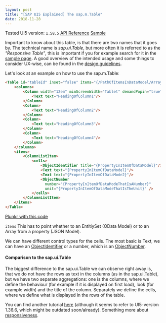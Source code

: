 ```yaml
---
layout: post
title: "[SAP UI5 Explained] The sap.m.Table"
date: 2018-11-28
---
```

Tested UI5 version: `1.58.5`
[API Reference](https://sapui5.hana.ondemand.com/#/api/sap.m.Table)
[Sample](https://sapui5.hana.ondemand.com/#/entity/sap.m.Table)

Important to know about this table, is that there are two names that it goes by. The technical name is _sap.ui.Table_, but more often it is referred to as the _"Responsive Table"_, this is important if you for example search for it in the [sample page](https://sapui5.hana.ondemand.com/#/entity/sap.m.Table).
A good overview of the intended usage and some things to consider UX-wise, can be found in the [design guidelines](https://experience.sap.com/fiori-design-web/responsive-table/).

Let's look at an example on how to use the sap.m.Table:

```html
<Table id="tableId" inset="false" items="{/PathOfItemsInDataModel/ArrayOfItems}">
    <columns>
        <Column width="12em" minScreenWidth="Tablet" demandPopin="true">
            <Text text="HeadingOfColumn1"/>
        </Column>
        <Column>
            <Text text="HeadingOfColumn2"/>
        </Column>
        <Column>
            <Text text="HeadingOfColumn3"/>
        </Column>
        <Column>
            <Text text="HeadingOfColumn4"/>
        </Column>
    </columns>
    <items>
        <ColumnListItem>
            <cells>
                <ObjectIdentifier title="{PropertyInItemOfDataModel}"/>
                <Text text="{PropertyInItemOfDataModel}"/>
                <Text text="{PropertyInItemOfDataMode2}"/>
                <ObjectNumber
                  number="{PropertyInItemOfDataModeThatIsANumber}"
                  unit="{PropertyInItemOfDataModeThatIsTheUnit}" />
            </cells>
        </ColumnListItem>
    </items>
</Table>
```
[Plunkr with this code](https://next.plnkr.co/plunk/22B8u2)


`items` This has to point whether to an EntitiySet (OData Model) or to an Array from a property (JSON Model).

We can have different control types for the cells. The most basic is Text, we can have an [ObjectIdentifier](https://sapui5.hana.ondemand.com/#/api/sap.m.ObjectIdentifier) or a number, which is an [ObjectNumber](https://sapui5.hana.ondemand.com/#/api/sap.m.ObjectNumber).

#### Comparison to the sap.ui.Table
The biggest difference to the sap.ui.Table we can observe right away is, that we do not have the rows as text in the columns (as in the sap.ui.Table), but we have two separate aggregations: one is the columns, where we define the behaviour (for example if it is displayed on first load), look (for example width) and the title of the column. Separately we define the cells, where we define what is displayed in the rows of the table.

You can find another tutorial [here](https://sapui5.hana.ondemand.com/1.36.6/docs/guide/d3234bc1b7b64af99a3d6990039f7eed.html) (although it seems to refer to UI5-version 1.36.6, which might be outdated soon/already).
Something more about [responsiveness](https://openui5.hana.ondemand.com/1.36.5/docs/guide/a96e18b4cd924196b255eb9623431dbb.html).

